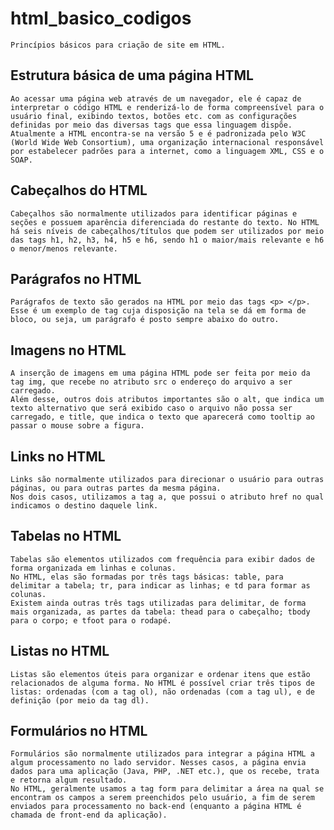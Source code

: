 # html_basico_codigos
    Princípios básicos para criação de site em HTML.
    
##  Estrutura básica de uma página HTML
    Ao acessar uma página web através de um navegador, ele é capaz de interpretar o código HTML e renderizá-lo de forma compreensível para o usuário final, exibindo textos, botões etc. com as configurações definidas por meio das diversas tags que essa linguagem dispõe.
    Atualmente a HTML encontra-se na versão 5 e é padronizada pelo W3C (World Wide Web Consortium), uma organização internacional responsável por estabelecer padrões para a internet, como a linguagem XML, CSS e o SOAP.
    
##  Cabeçalhos do HTML
    Cabeçalhos são normalmente utilizados para identificar páginas e seções e possuem aparência diferenciada do restante do texto. No HTML há seis níveis de cabeçalhos/títulos que podem ser utilizados por meio das tags h1, h2, h3, h4, h5 e h6, sendo h1 o maior/mais relevante e h6 o menor/menos relevante.
    
##  Parágrafos no HTML
    Parágrafos de texto são gerados na HTML por meio das tags <p> </p>. Esse é um exemplo de tag cuja disposição na tela se dá em forma de bloco, ou seja, um parágrafo é posto sempre abaixo do outro.
    
##  Imagens no HTML
    A inserção de imagens em uma página HTML pode ser feita por meio da tag img, que recebe no atributo src o endereço do arquivo a ser carregado.
    Além desse, outros dois atributos importantes são o alt, que indica um texto alternativo que será exibido caso o arquivo não possa ser carregado, e title, que indica o texto que aparecerá como tooltip ao passar o mouse sobre a figura.

##  Links no HTML
    Links são normalmente utilizados para direcionar o usuário para outras páginas, ou para outras partes da mesma página.
    Nos dois casos, utilizamos a tag a, que possui o atributo href no qual indicamos o destino daquele link.
  
##  Tabelas no HTML
    Tabelas são elementos utilizados com frequência para exibir dados de forma organizada em linhas e colunas.
    No HTML, elas são formadas por três tags básicas: table, para delimitar a tabela; tr, para indicar as linhas; e td para formar as colunas. 
    Existem ainda outras três tags utilizadas para delimitar, de forma mais organizada, as partes da tabela: thead para o cabeçalho; tbody para o corpo; e tfoot para o rodapé.

##  Listas no HTML
    Listas são elementos úteis para organizar e ordenar itens que estão relacionados de alguma forma. No HTML é possível criar três tipos de listas: ordenadas (com a tag ol), não ordenadas (com a tag ul), e de definição (por meio da tag dl).

##  Formulários no HTML
    Formulários são normalmente utilizados para integrar a página HTML a algum processamento no lado servidor. Nesses casos, a página envia dados para uma aplicação (Java, PHP, .NET etc.), que os recebe, trata e retorna algum resultado.
    No HTML, geralmente usamos a tag form para delimitar a área na qual se encontram os campos a serem preenchidos pelo usuário, a fim de serem enviados para processamento no back-end (enquanto a página HTML é chamada de front-end da aplicação).
